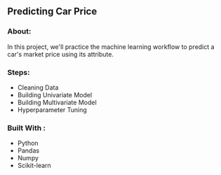 ##  Predicting Car Price

### About:

In this project, we'll practice the machine learning workflow to predict a car's market price using its attribute.

### Steps:

  * Cleaning Data
  * Building Univariate Model
  * Building Multivariate Model
  * Hyperparameter Tuning

### Built With :

  * Python 
  * Pandas
  * Numpy
  * Scikit-learn